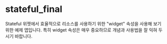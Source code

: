 # stateful_final

Stateful 위젯에서 효율적으로 리소스를 사용하기 위한 "widget" 속성을 사용해 보기 위한 예제 앱입니다. 특히 widget 속성은 매우 중요하므로 개념과 사용법을 잘 익혀 두시기 바랍니다.

